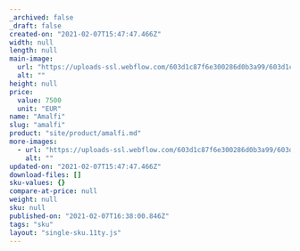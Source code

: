 ```yaml
---
_archived: false
_draft: false
created-on: "2021-02-07T15:47:47.466Z"
width: null
length: null
main-image:
  url: "https://uploads-ssl.webflow.com/603d1c87f6e300286d0b3a99/603d1c87f6e3008baf0b3aa1_pipette.jpg"
  alt: ""
height: null
price:
  value: 7500
  unit: "EUR"
name: "Amalfi"
slug: "amalfi"
product: "site/product/amalfi.md"
more-images:
  - url: "https://uploads-ssl.webflow.com/603d1c87f6e300286d0b3a99/603d1c87f6e30060b00b3aa2_dropper.jpg"
    alt: ""
updated-on: "2021-02-07T15:47:47.466Z"
download-files: []
sku-values: {}
compare-at-price: null
weight: null
sku: null
published-on: "2021-02-07T16:38:00.846Z"
tags: "sku"
layout: "single-sku.11ty.js"
---
```



